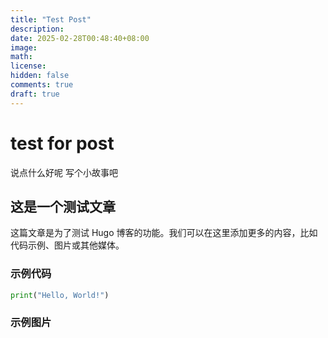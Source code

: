 ```yaml
---
title: "Test Post"
description: 
date: 2025-02-28T00:48:40+08:00
image: 
math: 
license: 
hidden: false
comments: true
draft: true
---
```


# test for post

说点什么好呢
写个小故事吧
<!-- Start Generation Here -->
## 这是一个测试文章

这篇文章是为了测试 Hugo 博客的功能。我们可以在这里添加更多的内容，比如代码示例、图片或其他媒体。

### 示例代码

```python
print("Hello, World!")
```

### 示例图片
